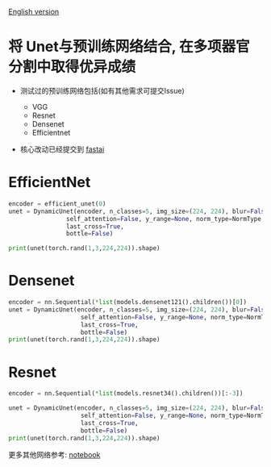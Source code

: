 [English version](https://github.com/Flyfoxs/dynamic_unet/blob/master/readme_en.md)
# 将 Unet与预训练网络结合, 在多项器官分割中取得优异成绩
-  测试过的预训练网络包括(如有其他需求可提交Issue) 
    - VGG
    - Resnet
    - Densenet
    - Efficientnet
    
-  核心改动已经提交到 [fastai](https://github.com/fastai/fastai)

# EfficientNet
```python
encoder = efficient_unet(0)
unet = DynamicUnet(encoder, n_classes=5, img_size=(224, 224), blur=False, blur_final=False,
                self_attention=False, y_range=None, norm_type=NormType,
                last_cross=True,
                bottle=False)

print(unet(torch.rand(1,3,224,224)).shape)
```

# Densenet
```python
encoder = nn.Sequential(*list(models.densenet121().children())[0])
unet = DynamicUnet(encoder, n_classes=5, img_size=(224, 224), blur=False, blur_final=False,
                    self_attention=False, y_range=None, norm_type=NormType,
                    last_cross=True,
                    bottle=False)
print(unet(torch.rand(1,3,224,224)).shape)
```

# Resnet
```python
encoder = nn.Sequential(*list(models.resnet34().children())[:-3])

unet = DynamicUnet(encoder, n_classes=5, img_size=(224, 224), blur=False, blur_final=False,
                    self_attention=False, y_range=None, norm_type=NormType,
                    last_cross=True,
                    bottle=False)
print(unet(torch.rand(1,3,224,224)).shape)
```

更多其他网络参考: [notebook](https://github.com/Flyfoxs/dynamic_unet/blob/master/notebook/different_network.ipynb)  
